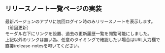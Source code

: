 ## リリースノート一覧ページの実装

最新バージョンのアプリに初回ログイン時のみリリースノートを表示します。（前回更新）<br>
モーダル右下にリンクを設置、過去の更新履歴一覧を閲覧可能にしました。<br>
上記以外のリンクは無い為、任意のタイミングで確認したい場合はURL入力欄で直接/release-notesを叩いてください。